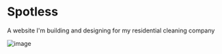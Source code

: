 # Spotless

A website I'm building and designing for my residential cleaning company

![image](https://github.com/kerson97/cleaning_site/assets/110311555/d5004b32-b397-4b64-bb2d-dd6bd1f2a6f7)

